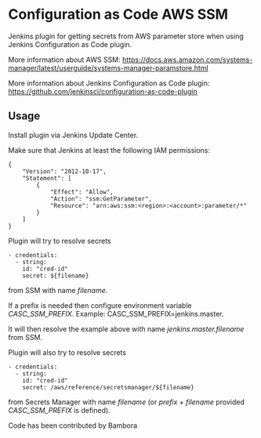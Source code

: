# Configuration as Code AWS SSM
Jenkins plugin for getting secrets from AWS parameter store when using Jenkins Configuration as Code plugin.

More information about AWS SSM:
https://docs.aws.amazon.com/systems-manager/latest/userguide/systems-manager-paramstore.html

More information about Jenkins Configuration as Code plugin:
https://github.com/jenkinsci/configuration-as-code-plugin


## Usage
Install plugin via Jenkins Update Center.

Make sure that Jenkins at least the following IAM permissions:

    {
        "Version": "2012-10-17",
        "Statement": [
            {
                "Effect": "Allow",
                "Action": "ssm:GetParameter",
                "Resource": "arn:aws:ssm:<region>:<account>:parameter/*"
            }
        ]
    }

Plugin will try to resolve secrets

    - credentials:
      - string:
        id: "cred-id"
        secret: ${filename}

from SSM with name _filename_.

If a prefix is needed then configure environment variable _CASC_SSM_PREFIX_.
Example:
CASC_SSM_PREFIX=jenkins.master.

It will then resolve the example above with name _jenkins.master.filename_ from SSM.

Plugin will also try to resolve secrets

    - credentials:
      - string:
        id: "cred-id"
        secret: /aws/reference/secretsmanager/${filename}

from Secrets Manager with name _filename_ (or _prefix + filename_ provided _CASC_SSM_PREFIX_ is defined). 

Code has been contributed by Bambora
